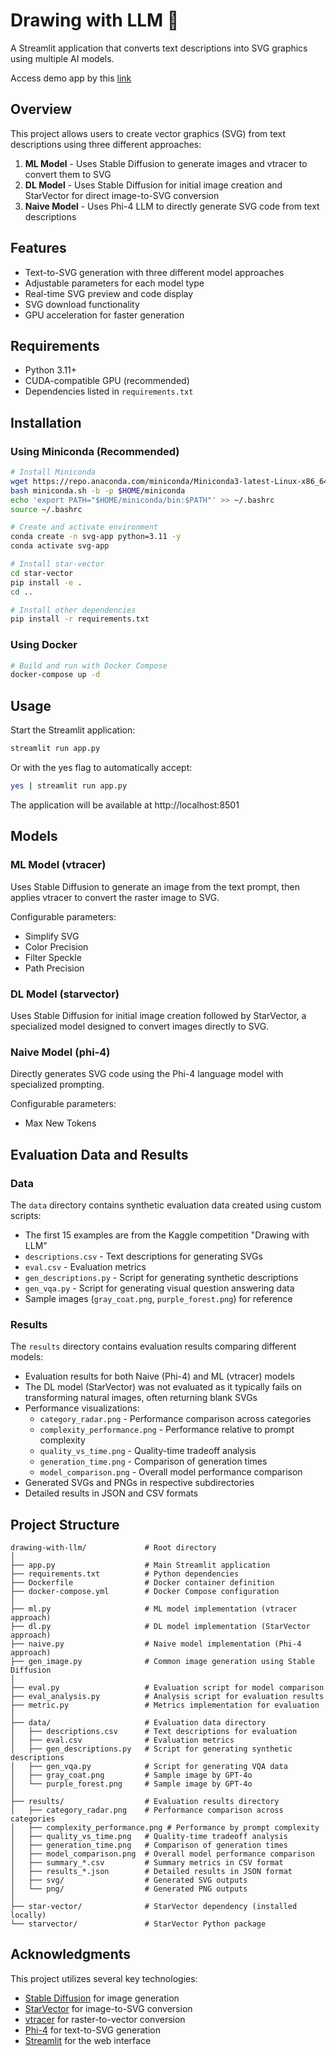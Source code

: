 # Drawing with LLM 🎨

A Streamlit application that converts text descriptions into SVG graphics using multiple AI models.

Access demo app by this [link](https://huggingface.co/spaces/Timxjl/text2svg-demo-app)

## Overview

This project allows users to create vector graphics (SVG) from text descriptions using three different approaches:
1. **ML Model** - Uses Stable Diffusion to generate images and vtracer to convert them to SVG
2. **DL Model** - Uses Stable Diffusion for initial image creation and StarVector for direct image-to-SVG conversion
3. **Naive Model** - Uses Phi-4 LLM to directly generate SVG code from text descriptions

## Features

- Text-to-SVG generation with three different model approaches
- Adjustable parameters for each model type
- Real-time SVG preview and code display
- SVG download functionality
- GPU acceleration for faster generation

## Requirements

- Python 3.11+
- CUDA-compatible GPU (recommended)
- Dependencies listed in `requirements.txt`

## Installation

### Using Miniconda (Recommended)

```bash
# Install Miniconda
wget https://repo.anaconda.com/miniconda/Miniconda3-latest-Linux-x86_64.sh -O miniconda.sh
bash miniconda.sh -b -p $HOME/miniconda
echo 'export PATH="$HOME/miniconda/bin:$PATH"' >> ~/.bashrc
source ~/.bashrc

# Create and activate environment
conda create -n svg-app python=3.11 -y
conda activate svg-app

# Install star-vector
cd star-vector 
pip install -e .
cd ..

# Install other dependencies
pip install -r requirements.txt
```

### Using Docker

```bash
# Build and run with Docker Compose
docker-compose up -d
```

## Usage

Start the Streamlit application:

```bash
streamlit run app.py
```

Or with the yes flag to automatically accept:

```bash
yes | streamlit run app.py
```

The application will be available at http://localhost:8501

## Models

### ML Model (vtracer)
Uses Stable Diffusion to generate an image from the text prompt, then applies vtracer to convert the raster image to SVG.

Configurable parameters:
- Simplify SVG
- Color Precision
- Filter Speckle
- Path Precision

### DL Model (starvector)
Uses Stable Diffusion for initial image creation followed by StarVector, a specialized model designed to convert images directly to SVG.

### Naive Model (phi-4)
Directly generates SVG code using the Phi-4 language model with specialized prompting.

Configurable parameters:
- Max New Tokens

## Evaluation Data and Results

### Data
The `data` directory contains synthetic evaluation data created using custom scripts:
- The first 15 examples are from the Kaggle competition "Drawing with LLM"
- `descriptions.csv` - Text descriptions for generating SVGs
- `eval.csv` - Evaluation metrics
- `gen_descriptions.py` - Script for generating synthetic descriptions
- `gen_vqa.py` - Script for generating visual question answering data
- Sample images (`gray_coat.png`, `purple_forest.png`) for reference

### Results
The `results` directory contains evaluation results comparing different models:
- Evaluation results for both Naive (Phi-4) and ML (vtracer) models
- The DL model (StarVector) was not evaluated as it typically fails on transforming natural images, often returning blank SVGs
- Performance visualizations:
  - `category_radar.png` - Performance comparison across categories
  - `complexity_performance.png` - Performance relative to prompt complexity
  - `quality_vs_time.png` - Quality-time tradeoff analysis
  - `generation_time.png` - Comparison of generation times
  - `model_comparison.png` - Overall model performance comparison
- Generated SVGs and PNGs in respective subdirectories
- Detailed results in JSON and CSV formats

## Project Structure

```
drawing-with-llm/             # Root directory
│
├── app.py                    # Main Streamlit application
├── requirements.txt          # Python dependencies
├── Dockerfile                # Docker container definition
├── docker-compose.yml        # Docker Compose configuration
│
├── ml.py                     # ML model implementation (vtracer approach)
├── dl.py                     # DL model implementation (StarVector approach)
├── naive.py                  # Naive model implementation (Phi-4 approach)
├── gen_image.py              # Common image generation using Stable Diffusion
│
├── eval.py                   # Evaluation script for model comparison
├── eval_analysis.py          # Analysis script for evaluation results
├── metric.py                 # Metrics implementation for evaluation
│
├── data/                     # Evaluation data directory
│   ├── descriptions.csv      # Text descriptions for evaluation
│   ├── eval.csv              # Evaluation metrics
│   ├── gen_descriptions.py   # Script for generating synthetic descriptions
│   ├── gen_vqa.py            # Script for generating VQA data
│   ├── gray_coat.png         # Sample image by GPT-4o
│   └── purple_forest.png     # Sample image by GPT-4o
│
├── results/                  # Evaluation results directory
│   ├── category_radar.png    # Performance comparison across categories
│   ├── complexity_performance.png # Performance by prompt complexity
│   ├── quality_vs_time.png   # Quality-time tradeoff analysis
│   ├── generation_time.png   # Comparison of generation times
│   ├── model_comparison.png  # Overall model performance comparison
│   ├── summary_*.csv         # Summary metrics in CSV format
│   ├── results_*.json        # Detailed results in JSON format
│   ├── svg/                  # Generated SVG outputs
│   └── png/                  # Generated PNG outputs
│
├── star-vector/              # StarVector dependency (installed locally)
└── starvector/               # StarVector Python package
```

## Acknowledgments

This project utilizes several key technologies:
- [Stable Diffusion](https://github.com/CompVis/stable-diffusion) for image generation
- [StarVector](https://github.com/joanrod/star-vector) for image-to-SVG conversion
- [vtracer](https://github.com/visioncortex/vtracer) for raster-to-vector conversion
- [Phi-4](https://huggingface.co/microsoft/phi-4) for text-to-SVG generation
- [Streamlit](https://streamlit.io/) for the web interface
